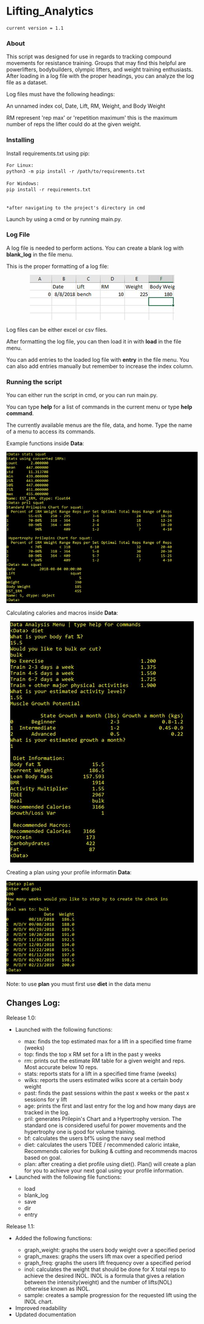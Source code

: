 # Lifting_Analytics
```
current version = 1.1
```

### About
This script was designed for use in regards to tracking compound movements for resistance training. Groups that may find this helpful are powerlifters, bodybuilders, olympic lifters, and weight training enthusiasts. After loading in a log file with the proper headings, you can analyze the log file as a dataset. 

Log files must have the following headings:

An unnamed index col, Date, Lift, RM, Weight, and Body Weight

RM represent 'rep max' or 'repetition maximum' this is the maximum number of reps the lifter could do at the given weight.

### Installing

Install requirements.txt using pip:
```
For Linux:
python3 -m pip install -r /path/to/requirements.txt

For Windows:
pip install -r requirements.txt


*after navigating to the project's directory in cmd
```

Launch by using a cmd or by running main.py.


### Log File

A log file is needed to perform actions. You can create a blank log with <b>blank_log</b> in the file menu.

This is the proper formatting of a log file:

<p align="center">
  <img alt="Home Menu" src="https://github.com/JakeWnuk/Lifting_Analytics/blob/master/img/log_example.JPG">
</p>

Log files can be either excel or csv files.

After formatting the log file, you can then load it in with <b>load</b> in the file menu.

You can add entries to the loaded log file with <b>entry</b> in the file menu. You can also add entries manually but remember to increase the index column.

### Running the script

You can either run the script in cmd, or you can run main.py.

You can type <b>help</b> for a list of commands in the current menu or type <b>help command</b>.

The currently available menus are the file, data, and home. Type the name of a menu to access its commands.

Example functions inside <b>Data</b>:
<p align="center">
  <img alt="Home Menu" src="https://github.com/JakeWnuk/Lifting_Analytics/blob/master/img/example_data_functions.JPG">
</p>

Calculating calories and macros inside <b>Data</b>:
<p align="center">
  <img alt="Home Menu" src="https://github.com/JakeWnuk/Lifting_Analytics/blob/master/img/diet_example.JPG">
</p>

Creating a plan using your profile informatin <b>Data</b>:
<p align="center">
  <img alt="Home Menu" src="https://github.com/JakeWnuk/Lifting_Analytics/blob/master/img/plan_example.JPG">
</p>

Note: to use <b>plan</b> you must first use <b>diet</b> in the data menu


## Changes Log:

Release 1.0:
<ul>
  <li>Launched with the following functions:</li>
    <ul>
      <li>max: finds the top estimated max for a lift in a specified time frame (weeks)</li>
      <li>top: finds the top x RM set for a lift in the past y weeks</li>
      <li>rm: prints out the estimate RM table for a given weight and reps. Most accurate below 10 reps.</li>
      <li>stats: reports stats for a lift in a specified time frame (weeks)</li>
      <li>wilks: reports the users estimated wilks score at a certain body weight</li>
      <li>past: finds the past sessions within the past x weeks or the past x sessions for y lift</li>
      <li>age: prints the first and last entry for the log and how many days are tracked in the log.</li>
      <li>pril: generates Prilepin's Chart and a Hypertrophy version. The standard one is considered useful for power movements and the hypertrophy one is good for volume training.</li>
      <li>bf: calculates the users bf% using the navy seal method</li>
      <li>diet: calculates the users TDEE / recommended caloric intake, Recommends calories for bulking & cutting and recommends macros based on goal.</li>
      <li>plan: after creating a diet profile using diet(). Plan() will create a plan for you to achieve your next goal using your profile information.</li>
  </ul>
    <li>Launched with the following file functions:</li>
    <ul>
      <li>load</li>
      <li>blank_log</li>
      <li>save</li>
      <li>dir</li>
      <li>entry</li>
  </ul>
</ul>
Release 1.1:
<ul>
  <li>Added the following functions:</li>
    <ul>
      <li>graph_weight: graphs the users body weight over a specified period</li>
      <li>graph_maxes: graphs the users lift max over a specified period</li>
      <li>graph_freq: graphs the users lift frequency over a specified period</li>
      <li>inol: calculates the weight that should be done for X total reps to achieve the desired INOL. INOL is a formula that gives a relation between
        the intensity(weight) and the number of lifts(NOL) otherwise known as INOL.</li>
      <li>sample: creates a sample progression for the requested lift using the INOL chart.</li>
  </ul>
  <li>Improved readability</li>
  <li>Updated documentation</li>
</ul>

